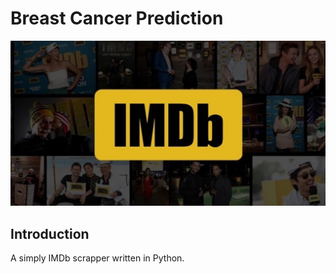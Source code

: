 # Breast Cancer Prediction
![logo](imdb.png)


## Introduction
A simply IMDb scrapper written in Python.